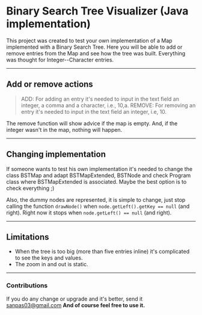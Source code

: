 # Binary Search Tree Visualizer (Java implementation)

This project was created to test your own implementation of a Map implemented with a Binary Search Tree.
Here you will be able to add or remove entries from the Map and see how the tree was built. 
Everything was thought for Integer--Character entries.

----

## Add or remove actions

> ADD: For adding an entry it's needed to input in the text field an integer, a comma and a character, i.e., 10,a.
> REMOVE: For removing an entry it's needed to input in the text field an integer, i.e, 10. 

The remove function will show advice if the map is empty. And, if the integer wasn't in the map, nothing will happen.

----

## Changing implementation

If someone wants to test his own implementation it's needed to change the class BSTMap and adapt BSTMapExtended, BSTNode and check Program class where BSTMapExtended is associated. Maybe the best option is to check everything ;) 

Also, the dummy nodes are represented, it is simple to change, just stop calling the function `drawNode()` when 
`node.getLeft().getKey == null` (and right). Right now it stops when `node.getLeft() == null` (and right).

----

## Limitations

- When the tree is too big (more than five entries inline) it's complicated to see the keys and values.
- The zoom in and out is static.

----

### Contributions

If you do any change or upgrade and it's better, send it sanpas03@gmail.com
**And of course feel free to use it.** 